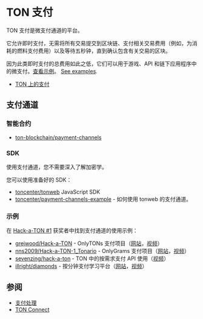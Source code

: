 # TON 支付

TON 支付是微支付通道的平台。

它允许即时支付，无需将所有交易提交到区块链、支付相关交易费用（例如，为消耗的燃料支付费用）以及等待五秒钟，直到确认包含有关交易的区块。

因为此类即时支付的总费用如此之低，它们可以用于游戏、API 和链下应用程序中的微支付。[查看示例](/develop/dapps/defi/ton-payments#examples)。 [See examples](/develop/dapps/defi/ton-payments#examples).

- [TON 上的支付](https://blog.ton.org/ton-payments)

## 支付通道

### 智能合约

- [ton-blockchain/payment-channels](https://github.com/ton-blockchain/payment-channels)

### SDK

使用支付通道，您不需要深入了解加密学。

您可以使用准备好的 SDK：

- [toncenter/tonweb](https://github.com/toncenter/tonweb) JavaScript SDK
- [toncenter/payment-channels-example](https://github.com/toncenter/payment-channels-example) - 如何使用 tonweb 的支付通道。

### 示例

在 [Hack-a-TON #1](https://ton.org/hack-a-ton-1) 获奖者中找到支付通道的使用示例：

- [grejwood/Hack-a-TON](https://github.com/Grejwood/Hack-a-TON) - OnlyTONs 支付项目（[网站](https://main.d3puvu1kvbh8ti.amplifyapp.com/)，[视频](https://www.youtube.com/watch?v=38JpX1vRNTk)）
- [nns2009/Hack-a-TON-1_Tonario](https://github.com/nns2009/Hack-a-TON-1_Tonario) - OnlyGrams 支付项目（[网站](https://onlygrams.io/)，[视频](https://www.youtube.com/watch?v=gm5-FPWn1XM)）
- [sevenzing/hack-a-ton](https://github.com/sevenzing/hack-a-ton) - TON 中的按需求支付 API 使用（[视频](https://www.youtube.com/watch?v=7lAnbyJdpOA\&feature=youtu.be)）
- [illright/diamonds](https://github.com/illright/diamonds) - 按分钟支付学习平台（[网站](https://diamonds-ton.vercel.app/)，[视频](https://www.youtube.com/watch?v=g9wmdOjAv1s)）

## 参阅

- [支付处理](/develop/dapps/asset-processing)
- [TON Connect](/develop/dapps/ton-connect)
